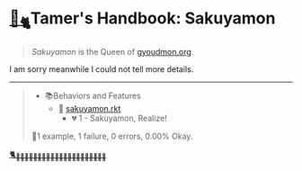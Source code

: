 # [🏡<sub>🐈</sub>](http://gyoudmon.org/~wargrey/.sakuyamon)Tamer's Handbook: Sakuyamon

> _Sakuyamon_ is the Queen of [gyoudmon.org](http://gyoudmon.org).

I am sorry meanwhile I could not tell more details.

---

> + 📚Behaviors and Features
>     + 📖
[sakuyamon.rkt](http://gyoudmon.org/~wargrey/.sakuyamon/sakuyamon.rkt)
>       - 💔 1 - Sakuyamon, Realize!
>
> 📌1 example, 1 failure, 0 errors, 0.00% Okay.
>
>
[🐈<sub>🐾🐾🐾🐾🐾🐾🐾🐾🐾🐾🐾🐾🐾🐾🐾🐾🐾🐾🐾🐾🐾</sub>](http://gyoudmon.org/~wargrey/.sakuyamon)
